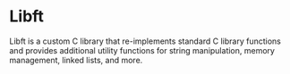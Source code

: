 # Libft
Libft is a custom C library that re-implements standard C library functions and provides additional utility functions for string manipulation, memory management, linked lists, and more.
